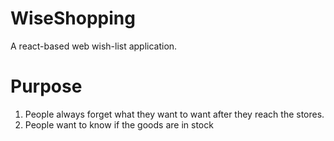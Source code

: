 # WiseShopping
A react-based web wish-list application.

# Purpose
1. People always forget what they want to want after they reach the stores.
2. People want to know if the goods are in stock
